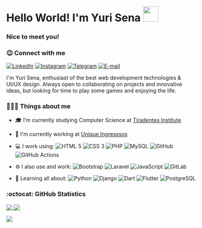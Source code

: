 # Hello World! I'm Yuri Sena <img src="https://media.giphy.com/media/dalJ0CpF7hwmN1nZXe/giphy.gif" width="40px">

### Nice to meet you! 

### 😉 Connect with me
[![LinkedIn](https://img.shields.io/badge/-yurisena-blue?style=flat&logo=LinkedIn&logoColor=white&link=https://www.linkedin.com/in/yuri-sena-6b140520a/)](https://www.linkedin.com/in/yuri-sena-6b140520a/ "LinkedIn") [![Instagram](https://img.shields.io/badge/-yurisena10-purple?style=flat&logo=instagram&logoColor=white&link=https://instagram.com/yurisena10/)](https://instagram.com/yurisena10 "Instagram") [![Telegram](https://img.shields.io/badge/-@yurisn1-0088CC?style=flat&logo=Telegram&logoColor=white&link=https://t.me/yurisn1/)](https://t.me/yurisn1 "Telegram") [![E-mail](https://img.shields.io/badge/-dev.yurisn@gmail.com-c14438?style=flat&logo=Gmail&logoColor=white&link=mailto:dev.yurisn@gmail.com?subject=Olá,%20Yuri%20)](mailto:dev.yurisn@gmail.com?subject=Olá,%20Yuri!%20 "E-mail")

I'm Yuri Sena, enthusiast of the best web development technologies & UI/UX design. Always open to collaborating on projects and innovative ideas, but looking for time to play some games and enjoying the life.

### 🧑🏽‍💻 Things about me
- 🎓 I’m currently studying Computer Science at [Tiradentes Institute](https://al.unit.br/ "Centro Universitário Tiradentes")

- 🏢 I'm currently working at [Unique Ingresssos](https://github.com/unique-ingressos "Unique Ingressos")

- 💻 I work using: ![HTML 5](https://img.shields.io/badge/-HTML%205-E34F26?style=flat&logo=HTML5&logoColor=white) ![CSS 3](https://img.shields.io/badge/-CSS%203-1572B6?style=flat&logo=CSS3) ![PHP](https://img.shields.io/badge/-PHP-563D7C?style=flat&logo=PHP) ![MySQL](https://img.shields.io/badge/-MySQL-orange?style=flat&logo=MySQL&logoColor=white) ![GitHub](https://img.shields.io/badge/-GitHub-181717?style=flat&logo=GitHub) ![GitHub Actions](https://img.shields.io/badge/-GitHub%20Actions-2088FF?style=flat&logo=github-actions&logoColor=white)

- ⚙️ I also use and work: ![Bootstrap](https://img.shields.io/badge/-Bootstrap-ccc?style=flat&logo=Bootstrap) ![Laravel](https://img.shields.io/badge/-Laravel-FCA121?style=flat&logo=Laravel) ![JavaScript](https://img.shields.io/badge/-JavaScript-black?style=flat&logo=JavaScript) ![GitLab](https://img.shields.io/badge/-GitLab-FCA121?style=flat&logo=GitLab) 

- 🌱 Learning all about: ![Python](https://img.shields.io/badge/-Python-black?style=flat&logo=Python ) ![Django](https://img.shields.io/badge/-Django-092E20?style=flat&logo=Django) ![Dart](https://img.shields.io/badge/-Dart-1572B6?style=flat&logo=Dart) ![Flutter](https://img.shields.io/badge/-Flutter-1572B6?style=flat&logo=Flutter) ![PostgreSQL](https://img.shields.io/badge/-PostgreSQL-336791?style=flat&logo=PostgreSQL)


### :octocat: GitHub Statistics

<a href="https://github.com/ysn0/">
  <img align="center" src="https://github-readme-stats.vercel.app/api?username=ysn0&show_icons=true&hide_border=true&theme=tokyonight&count_private=true" />
</a>
<a href="https://github.com/ysn0/">
  <img align="center" src="https://github-readme-stats.vercel.app/api/top-langs/?username=ysn0&show_icons=true&hide_border=true&layout=compact&langs_count=8&theme=tokyonight&count_private=true" />
</a>

![](https://hit.yhype.me/github/profile?user_id=42280089)
